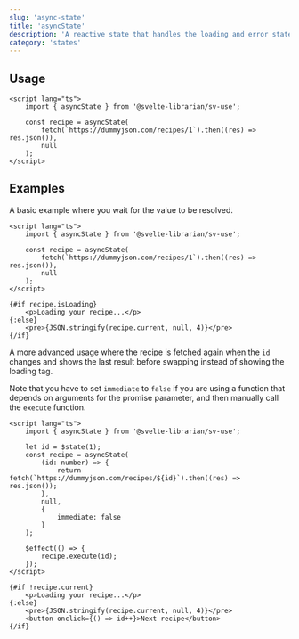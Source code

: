 ```yaml
---
slug: 'async-state'
title: 'asyncState'
description: 'A reactive state that handles the loading and error states of a promise.'
category: 'states'
---
```


## Usage

```svelte
<script lang="ts">
	import { asyncState } from '@svelte-librarian/sv-use';

	const recipe = asyncState(
		fetch(`https://dummyjson.com/recipes/1`).then((res) => res.json()),
		null
	);
</script>
```

## Examples

A basic example where you wait for the value to be resolved.

```svelte
<script lang="ts">
	import { asyncState } from '@svelte-librarian/sv-use';

	const recipe = asyncState(
		fetch(`https://dummyjson.com/recipes/1`).then((res) => res.json()),
		null
	);
</script>

{#if recipe.isLoading}
	<p>Loading your recipe...</p>
{:else}
	<pre>{JSON.stringify(recipe.current, null, 4)}</pre>
{/if}
```

A more advanced usage where the recipe is fetched again when the `id` changes and shows the last result before swapping instead of showing the loading tag.

Note that you have to set `immediate` to `false` if you are using a function that depends on arguments for the promise parameter, and then manually call the `execute` function.

```svelte
<script lang="ts">
	import { asyncState } from '@svelte-librarian/sv-use';

	let id = $state(1);
	const recipe = asyncState(
		(id: number) => {
			return fetch(`https://dummyjson.com/recipes/${id}`).then((res) => res.json());
		},
		null,
		{
			immediate: false
		}
	);

	$effect(() => {
		recipe.execute(id);
	});
</script>

{#if !recipe.current}
	<p>Loading your recipe...</p>
{:else}
	<pre>{JSON.stringify(recipe.current, null, 4)}</pre>
	<button onclick={() => id++}>Next recipe</button>
{/if}
```
